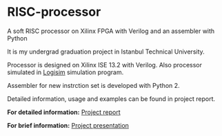 # RISC-processor
A soft RISC processor on Xilinx FPGA with Verilog and an assembler with Python

It is my undergrad graduation project in Istanbul Technical University.

Processor is designed on Xilinx ISE 13.2 with Verilog. Also processor simulated in [Logisim](http://www.cburch.com/logisim/) simulation program.

Assembler for new instrction set is developed with Python 2.

Detailed information, usage and examples can be found in project report. 

<b>For detailed information:</b>
[Project report](report.pdf)

<b>For brief information:</b>
[Project presentation](presentation.pdf)
